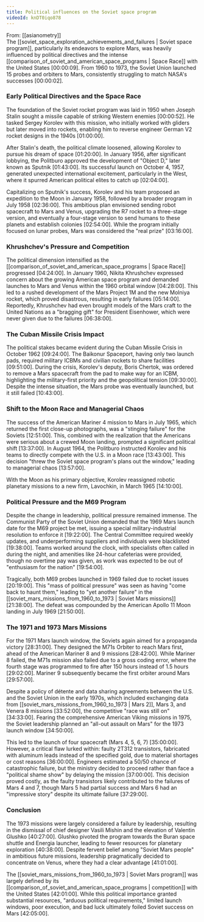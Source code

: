 ```yaml
---
title: Political influences on the Soviet space program
videoId: knDT0iqo878
---
```


From: [[asianometry]] <br/> 
The [[soviet_space_exploration_achievements_and_failures | Soviet space program]], particularly its endeavors to explore Mars, was heavily influenced by political directives and the intense [[comparison_of_soviet_and_american_space_programs | Space Race]] with the United States <a class="yt-timestamp" data-t="00:00:09">[00:00:09]</a>. From 1960 to 1973, the Soviet Union launched 15 probes and orbiters to Mars, consistently struggling to match NASA's successes <a class="yt-timestamp" data-t="00:00:02">[00:00:02]</a>.

### Early Political Directives and the Space Race

The foundation of the Soviet rocket program was laid in 1950 when Joseph Stalin sought a missile capable of striking Western enemies <a class="yt-timestamp" data-t="00:00:52">[00:00:52]</a>. He tasked Sergey Korolev with this mission, who initially worked with gliders but later moved into rockets, enabling him to reverse engineer German V2 rocket designs in the 1940s <a class="yt-timestamp" data-t="01:00:00">[01:00:00]</a>.

After Stalin's death, the political climate loosened, allowing Korolev to pursue his dream of space <a class="yt-timestamp" data-t="01:20:00">[01:20:00]</a>. In January 1956, after significant lobbying, the Politburo approved the development of "Object D," later known as Sputnik <a class="yt-timestamp" data-t="01:43:00">[01:43:00]</a>. Its successful launch on October 4, 1957, generated unexpected international excitement, particularly in the West, where it spurred American political elites to catch up <a class="yt-timestamp" data-t="02:04:00">[02:04:00]</a>.

Capitalizing on Sputnik's success, Korolev and his team proposed an expedition to the Moon in January 1958, followed by a broader program in July 1958 <a class="yt-timestamp" data-t="02:36:00">[02:36:00]</a>. This ambitious plan envisioned sending robot spacecraft to Mars and Venus, upgrading the R7 rocket to a three-stage version, and eventually a four-stage version to send humans to these planets and establish colonies <a class="yt-timestamp" data-t="02:54:00">[02:54:00]</a>. While the program initially focused on lunar probes, Mars was considered the "real prize" <a class="yt-timestamp" data-t="03:16:00">[03:16:00]</a>.

### Khrushchev's Pressure and Competition

The political dimension intensified as the [[comparison_of_soviet_and_american_space_programs | Space Race]] progressed <a class="yt-timestamp" data-t="04:24:00">[04:24:00]</a>. In January 1960, Nikita Khrushchev expressed concern about the growing American space program and demanded launches to Mars and Venus within the 1960 orbital window <a class="yt-timestamp" data-t="04:28:00">[04:28:00]</a>. This led to a rushed development of the Mars Project 1M and the new Molniya rocket, which proved disastrous, resulting in early failures <a class="yt-timestamp" data-t="05:14:00">[05:14:00]</a>. Reportedly, Khrushchev had even brought models of the Mars craft to the United Nations as a "bragging gift" for President Eisenhower, which were never given due to the failures <a class="yt-timestamp" data-t="06:38:00">[06:38:00]</a>.

### The Cuban Missile Crisis Impact

The political stakes became evident during the Cuban Missile Crisis in October 1962 <a class="yt-timestamp" data-t="09:24:00">[09:24:00]</a>. The Baikonur Spaceport, having only two launch pads, required military ICBMs and civilian rockets to share facilities <a class="yt-timestamp" data-t="09:51:00">[09:51:00]</a>. During the crisis, Korolev's deputy, Boris Chertok, was ordered to remove a Mars spacecraft from the pad to make way for an ICBM, highlighting the military-first priority and the geopolitical tension <a class="yt-timestamp" data-t="09:30:00">[09:30:00]</a>. Despite the intense situation, the Mars probe was eventually launched, but it still failed <a class="yt-timestamp" data-t="10:43:00">[10:43:00]</a>.

### Shift to the Moon Race and Managerial Chaos

The success of the American Mariner 4 mission to Mars in July 1965, which returned the first close-up photographs, was a "stinging failure" for the Soviets <a class="yt-timestamp" data-t="12:51:00">[12:51:00]</a>. This, combined with the realization that the Americans were serious about a crewed Moon landing, prompted a significant political shift <a class="yt-timestamp" data-t="13:37:00">[13:37:00]</a>. In August 1964, the Politburo instructed Korolev and his teams to directly compete with the U.S. in a Moon race <a class="yt-timestamp" data-t="13:43:00">[13:43:00]</a>. This decision "threw the Soviet space program's plans out the window," leading to managerial chaos <a class="yt-timestamp" data-t="13:57:00">[13:57:00]</a>.

With the Moon as his primary objective, Korolev reassigned robotic planetary missions to a new firm, Lavochkin, in March 1965 <a class="yt-timestamp" data-t="14:10:00">[14:10:00]</a>.

### Political Pressure and the M69 Program

Despite the change in leadership, political pressure remained immense. The Communist Party of the Soviet Union demanded that the 1969 Mars launch date for the M69 project be met, issuing a special military-industrial resolution to enforce it <a class="yt-timestamp" data-t="19:22:00">[19:22:00]</a>. The Central Committee required weekly updates, and underperforming suppliers and individuals were blacklisted <a class="yt-timestamp" data-t="19:38:00">[19:38:00]</a>. Teams worked around the clock, with specialists often called in during the night, and amenities like 24-hour cafeterias were provided, though no overtime pay was given, as work was expected to be out of "enthusiasm for the nation" <a class="yt-timestamp" data-t="19:54:00">[19:54:00]</a>.

Tragically, both M69 probes launched in 1969 failed due to rocket issues <a class="yt-timestamp" data-t="20:19:00">[20:19:00]</a>. This "mass of political pressure" was seen as having "come back to haunt them," leading to "yet another failure" in the [[soviet_mars_missions_from_1960_to_1973 | Soviet Mars missions]] <a class="yt-timestamp" data-t="21:38:00">[21:38:00]</a>. The defeat was compounded by the American Apollo 11 Moon landing in July 1969 <a class="yt-timestamp" data-t="21:50:00">[21:50:00]</a>.

### The 1971 and 1973 Mars Missions

For the 1971 Mars launch window, the Soviets again aimed for a propaganda victory <a class="yt-timestamp" data-t="28:31:00">[28:31:00]</a>. They designed the M71s Orbiter to reach Mars first, ahead of the American Mariner 8 and 9 missions <a class="yt-timestamp" data-t="28:42:00">[28:42:00]</a>. While Mariner 8 failed, the M71s mission also failed due to a gross coding error, where the fourth stage was programmed to fire after 150 hours instead of 1.5 hours <a class="yt-timestamp" data-t="29:02:00">[29:02:00]</a>. Mariner 9 subsequently became the first orbiter around Mars <a class="yt-timestamp" data-t="29:57:00">[29:57:00]</a>.

Despite a policy of détente and data sharing agreements between the U.S. and the Soviet Union in the early 1970s, which included exchanging data from [[soviet_mars_missions_from_1960_to_1973 | Mars 2]], Mars 3, and Venera 8 missions <a class="yt-timestamp" data-t="33:52:00">[33:52:00]</a>, the competitive "race was still on" <a class="yt-timestamp" data-t="34:33:00">[34:33:00]</a>. Fearing the comprehensive American Viking missions in 1975, the Soviet leadership planned an "all-out assault on Mars" for the 1973 launch window <a class="yt-timestamp" data-t="34:50:00">[34:50:00]</a>.

This led to the launch of four spacecraft (Mars 4, 5, 6, 7) <a class="yt-timestamp" data-t="35:00:00">[35:00:00]</a>. However, a critical flaw lurked within: faulty 2T312 transistors, fabricated with aluminum leads instead of the specified gold, due to material shortages or cost reasons <a class="yt-timestamp" data-t="36:00:00">[36:00:00]</a>. Engineers estimated a 50/50 chance of catastrophic failure, but the ministry decided to proceed rather than face a "political shame show" by delaying the mission <a class="yt-timestamp" data-t="37:00:00">[37:00:00]</a>. This decision proved costly, as the faulty transistors likely contributed to the failures of Mars 4 and 7, though Mars 5 had partial success and Mars 6 had an "impressive story" despite its ultimate failure <a class="yt-timestamp" data-t="37:29:00">[37:29:00]</a>.

### Conclusion

The 1973 missions were largely considered a failure by leadership, resulting in the dismissal of chief designer Vasili Mishin and the elevation of Valentin Glushko <a class="yt-timestamp" data-t="40:27:00">[40:27:00]</a>. Glushko pivoted the program towards the Buran space shuttle and Energia launcher, leading to fewer resources for planetary exploration <a class="yt-timestamp" data-t="40:38:00">[40:38:00]</a>. Despite fervent belief among "Soviet Mars people" in ambitious future missions, leadership pragmatically decided to concentrate on Venus, where they had a clear advantage <a class="yt-timestamp" data-t="41:01:00">[41:01:00]</a>.

The [[soviet_mars_missions_from_1960_to_1973 | Soviet Mars program]] was largely defined by its [[comparison_of_soviet_and_american_space_programs | competition]] with the United States <a class="yt-timestamp" data-t="42:01:00">[42:01:00]</a>. While this political importance granted substantial resources, "arduous political requirements," limited launch windows, poor execution, and bad luck ultimately foiled Soviet success on Mars <a class="yt-timestamp" data-t="42:05:00">[42:05:00]</a>.